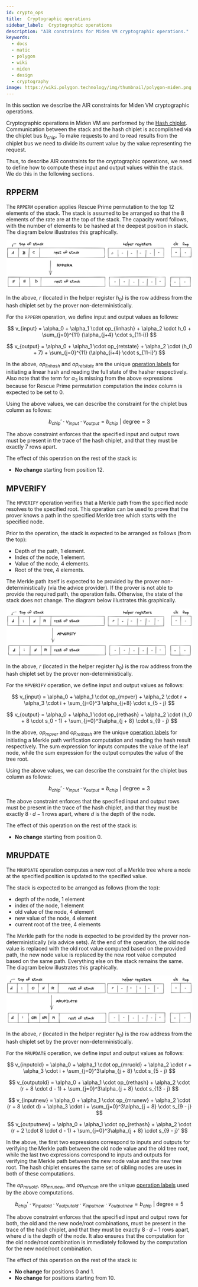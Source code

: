 ```yaml
---
id: crypto_ops
title:  Cryptographic operations
sidebar_label:  Cryptographic operations
description: "AIR constraints for Miden VM cryptographic operations."
keywords:
  - docs
  - matic
  - polygon
  - wiki
  - miden
  - design
  - cryptography
image: https://wiki.polygon.technology/img/thumbnail/polygon-miden.png
---
```


In this section we describe the AIR constraints for Miden VM cryptographic operations.

Cryptographic operations in Miden VM are performed by the [Hash chiplet](../chiplets/hasher.md). Communication between the stack and the hash chiplet is accomplished via the chiplet bus $b_{chip}$. To make requests to and to read results from the chiplet bus we need to divide its current value by the value representing the request.

Thus, to describe AIR constraints for the cryptographic operations, we need to define how to compute these input and output values within the stack. We do this in the following sections.

## RPPERM
The `RPPERM` operation applies Rescue Prime permutation to the top $12$ elements of the stack. The stack is assumed to be arranged so that the $8$ elements of the rate are at the top of the stack. The capacity word follows, with the number of elements to be hashed at the deepest position in stack. The diagram below illustrates this graphically.

![rpperm](../../assets/design/stack/crypto_ops/RPPERM.png)

In the above, $r$ (located in the helper register $h_0$) is the row address from the hash chiplet set by the prover non-deterministically.

For the `RPPERM` operation, we define input and output values as follows:

$$
v_{input} = \alpha_0 + \alpha_1 \cdot op_{linhash} + \alpha_2 \cdot h_0 + \sum_{j=0}^{11} (\alpha_{j+4} \cdot s_{11-i})
$$

$$
v_{output} = \alpha_0 + \alpha_1 \cdot op_{retstate} + \alpha_2 \cdot (h_0 + 7) + \sum_{j=0}^{11} (\alpha_{i+4} \cdot s_{11-i}')
$$

In the above, $op_{linhash}$ and $op_{retstate}$ are the unique [operation labels](../chiplets/main.md#operation-labels) for initiating a linear hash and reading the full state of the hasher respectively. Also note that the term for $\alpha_3$ is missing from the above expressions because for Rescue Prime permutation computation the index column is expected to be set to $0$.

Using the above values, we can describe the constraint for the chiplet bus column as follows:

$$
b_{chip}' \cdot v_{input} \cdot v_{output} = b_{chip} \text{ | degree} = 3
$$

The above constraint enforces that the specified input and output rows must be present in the trace of the hash chiplet, and that they must be exactly $7$ rows apart.

The effect of this operation on the rest of the stack is:
* **No change** starting from position $12$.

## MPVERIFY
The `MPVERIFY` operation verifies that a Merkle path from the specified node resolves to the specified root. This operation can be used to prove that the prover knows a path in the specified Merkle tree which starts with the specified node.

Prior to the operation, the stack is expected to be arranged as follows (from the top):
- Depth of the path, 1 element.
- Index of the node, 1 element.
- Value of the node, 4 elements.
- Root of the tree, 4 elements.

The Merkle path itself is expected to be provided by the prover non-deterministically (via the advice provider). If the prover is not able to provide the required path, the operation fails. Otherwise, the state of the stack does not change. The diagram below illustrates this graphically.

![mpverify](../../assets/design/stack/crypto_ops/MPVERIFY.png)

In the above, $r$ (located in the helper register $h_0$) is the row address from the hash chiplet set by the prover non-deterministically.

For the `MPVERIFY` operation, we define input and output values as follows:

$$
v_{input} = \alpha_0 + \alpha_1 \cdot op_{mpver} + \alpha_2 \cdot r + \alpha_3 \cdot i + \sum_{j=0}^3 \alpha_{j+8} \cdot s_{5 - j}
$$

$$
v_{output} = \alpha_0 + \alpha_1 \cdot op_{rethash} + \alpha_2 \cdot (h_0 + 8 \cdot s_0 - 1) + \sum_{j=0}^3\alpha_{j + 8} \cdot s_{9 - j}
$$

In the above, $op_{mpver}$ and $op_{rethash}$ are the unique [operation labels](../chiplets/main.md#operation-labels) for initiating a Merkle path verification computation and reading the hash result respectively. The sum expression for inputs computes the value of the leaf node, while the sum expression for the output computes the value of the tree root.

Using the above values, we can describe the constraint for the chiplet bus column as follows:

$$
b_{chip}' \cdot v_{input} \cdot v_{output} = b_{chip} \text{ | degree} = 3
$$

The above constraint enforces that the specified input and output rows must be present in the trace of the hash chiplet, and that they must be exactly $8 \cdot d - 1$ rows apart, where $d$ is the depth of the node.

The effect of this operation on the rest of the stack is:
* **No change** starting from position $0$.

## MRUPDATE
The `MRUPDATE` operation computes a new root of a Merkle tree where a node at the specified position is updated to the specified value.
    
The stack is expected to be arranged as follows (from the top):
- depth of the node, 1 element
- index of the node, 1 element
- old value of the node, 4 element
- new value of the node, 4 element
- current root of the tree, 4 elements

The Merkle path for the node is expected to be provided by the prover non-deterministically (via advice sets). At the end of the operation, the old node value is replaced with the old root value computed based on the provided path, the new node value is replaced by the new root value computed based on the same path. Everything else on the stack remains the same. The diagram below illustrates this graphically.

![mrupdate](../../assets/design/stack/crypto_ops/MRUPDATE.png)

In the above, $r$ (located in the helper register $h_0$) is the row address from the hash chiplet set by the prover non-deterministically.

For the `MRUPDATE` operation, we define input and output values as follows:

$$
v_{inputold} = \alpha_0 + \alpha_1 \cdot op_{mruold} + \alpha_2 \cdot r + \alpha_3 \cdot i + \sum_{j=0}^3\alpha_{j + 8} \cdot s_{5 - j}
$$

$$
v_{outputold} = \alpha_0 + \alpha_1 \cdot op_{rethash} + \alpha_2 \cdot (r + 8 \cdot d - 1) + \sum_{j=0}^3\alpha_{j + 8} \cdot s_{13 - j}
$$

$$
v_{inputnew} = \alpha_0 + \alpha_1 \cdot op_{mrunew} + \alpha_2 \cdot (r + 8 \cdot d) + \alpha_3 \cdot i + \sum_{j=0}^3\alpha_{j + 8} \cdot s_{9 - j}
$$

$$
v_{outputnew} = \alpha_0 + \alpha_1 \cdot op_{rethash} + \alpha_2 \cdot (r + 2 \cdot 8 \cdot d - 1) + \sum_{j=0}^3\alpha_{j + 8} \cdot s_{9 - j}'
$$

In the above, the first two expressions correspond to inputs and outputs for verifying the Merkle path between the old node value and the old tree root, while the last two expressions correspond to inputs and outputs for verifying the Merkle path between the new node value and the new tree root. The hash chiplet ensures the same set of sibling nodes are uses in both of these computations.

The $op_{mruold}$, $op_{mrunew}$, and $op_{rethash}$ are the unique [operation labels](../chiplets/main.md#operation-labels) used by the above computations.

 $$
b_{chip}' \cdot v_{inputold} \cdot v_{outputold} \cdot v_{inputnew} \cdot v_{outputnew} = b_{chip} \text{ | degree} = 5
$$

The above constraint enforces that the specified input and output rows for both, the old and the new node/root combinations, must be present in the trace of the hash chiplet, and that they must be exactly $8 \cdot d - 1$ rows apart, where $d$ is the depth of the node. It also ensures that the computation for the old node/root combination is immediately followed by the computation for the new node/root combination.

The effect of this operation on the rest of the stack is:
* **No change** for positions $0$ and $1$.
* **No change** for positions starting from $10$.